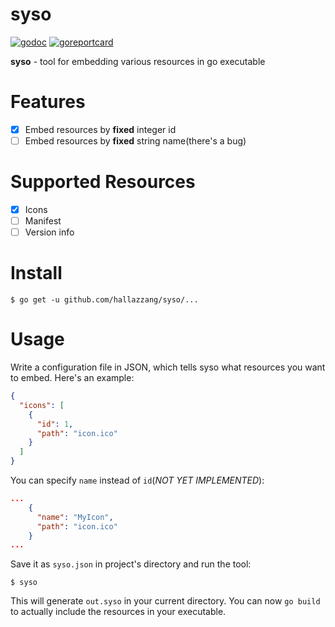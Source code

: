 # syso

[![godoc]](https://godoc.org/github.com/hallazzang/syso)
[![goreportcard]](https://goreportcard.com/report/github.com/hallazzang/syso)

**syso** - tool for embedding various resources in go executable

# Features

- [x] Embed resources by **fixed** integer id
- [ ] Embed resources by **fixed** string name(there's a bug)

# Supported Resources

- [x] Icons
- [ ] Manifest
- [ ] Version info

# Install

```
$ go get -u github.com/hallazzang/syso/...
```

# Usage

Write a configuration file in JSON, which tells syso what resources you want to embed.
Here's an example:

```json
{
  "icons": [
    {
      "id": 1,
      "path": "icon.ico"
    }
  ]
}
```

You can specify `name` instead of `id`(*NOT YET IMPLEMENTED*):

```json
...
    {
      "name": "MyIcon",
      "path": "icon.ico"
    }
...
```

Save it as `syso.json` in project's directory and run the tool:

```
$ syso
```

This will generate `out.syso` in your current directory.
You can now `go build` to actually include the resources in your executable.

[godoc]: https://godoc.org/github.com/hallazzang/syso?status.svg
[goreportcard]: https://goreportcard.com/badge/github.com/hallazzang/syso
